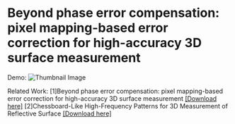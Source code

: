 # Beyond phase error compensation: pixel mapping-based error correction for high-accuracy 3D surface measurement

Demo:
![Thumbnail Image](3dscan_demo.gif?raw=true)

Related Work:
[1]Beyond phase error compensation: pixel mapping-based error correction for high-accuracy 3D surface measurement [[Download here]](https://github.com/lpl-code/FastProjDefocusComp/blob/master/09119846.pdf)
[2]Chessboard-Like High-Frequency Patterns for 3D Measurement of Reflective Surface [[Download here]](https://github.com/lpl-code/FastProjDefocusComp/blob/master/09119846.pdf)
